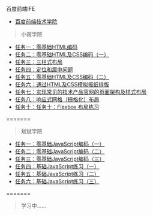 百度前端IFE
* [百度前端技术学院](http://ife.baidu.com/)

> 小薇学院

* [任务一：零基础HTML编码](https://cwwoliver.github.io/Baidu-IFE/xiaoweicollege/task01/task01.html)
* [任务二：零基础HTML及CSS编码（一）](https://cwwoliver.github.io/Baidu-IFE/xiaoweicollege/task02/task02.html)
* [任务三：三栏式布局](https://cwwoliver.github.io/Baidu-IFE/xiaoweicollege/task03/task03.html)
* [任务四：定位和居中问题](https://cwwoliver.github.io/Baidu-IFE/xiaoweicollege/task04/task04.html)
* [任务五：零基础HTML及CSS编码（二）](https://cwwoliver.github.io/Baidu-IFE/xiaoweicollege/task05/task05.html)
* [任务六：通过HTML及CSS模拟报纸排版](https://cwwoliver.github.io/Baidu-IFE/xiaoweicollege/task06/task06.html)
* [任务七：实现常见的技术产品官网的页面架构及样式布局](https://cwwoliver.github.io/Baidu-IFE/xiaoweicollege/task07/task07.html)
* [任务八：响应式网格（栅格化）布局](https://cwwoliver.github.io/Baidu-IFE/xiaoweicollege/task08/task08.html)
* [任务十：任务十：Flexbox 布局练习](https://cwwoliver.github.io/Baidu-IFE/xiaoweicollege/task10/task10.html)


=======

> 斌斌学院

* [任务一：零基础JavaScript编码（一）](https://cwwoliver.github.io/Baidu-IFE/binbincollege/task01/task01.html)
* [任务二：零基础JavaScript编码（二）](https://cwwoliver.github.io/Baidu-IFE/binbincollege/task02/task02.html)
* [任务三：零基础JavaScript编码（三）](https://cwwoliver.github.io/Baidu-IFE/binbincollege/task03/task03.html)
* [任务四：基础JavaScript练习（一）](https://cwwoliver.github.io/Baidu-IFE/binbincollege/task04/task04.html)
* [任务五：基础JavaScript练习（二）](https://cwwoliver.github.io/Baidu-IFE/binbincollege/task05/task05.html)
* [任务六：基础JavaScript练习（三）](https://cwwoliver.github.io/Baidu-IFE/binbincollege/task06/task06.html)



=======


> 学习中......
